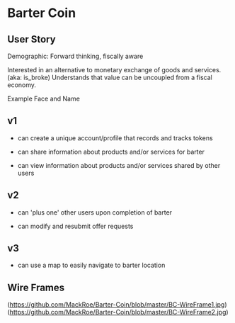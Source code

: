# Barter Coin

## User Story

Demographic: Forward thinking, fiscally aware

Interested in an alternative to monetary exchange of goods and services. (aka: is_broke) Understands that value can be uncoupled from a fiscal economy.

Example Face and Name

## v1
- can create a unique account/profile that records and tracks tokens

- can share information about products and/or services for barter

- can view information about products and/or services shared by other users

## v2

- can 'plus one' other users upon completion of barter

- can modify and resubmit offer requests

## v3

- can use a map to easily navigate to barter location

## Wire Frames
(https://github.com/MackRoe/Barter-Coin/blob/master/BC-WireFrame1.jpg)(https://github.com/MackRoe/Barter-Coin/blob/master/BC-WireFrame2.jpg)
